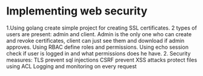 # Implementing web security
1.Using golang create simple project for creating SSL certificates.
  2 types of users are present: admin and client.
  Admin is the only one who can create and revoke certificates, client can just see them and download if admin approves.
  Using RBAC define roles and permissions.
  Using echo session check if user is logged in and what permissions does he have.
2. Security measures:
  TLS
  prevent sql injections
  CSRF
  prevent XSS attacks
  protect files using ACL
  Logging and monitoring on every request
